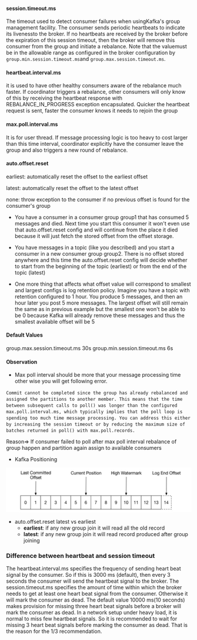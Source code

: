 
#### session.timeout.ms
The timeout used to detect consumer failures when usingKafka's group management facility. The consumer sends periodic heartbeats
to indicate its livenessto the broker. If no heartbeats are received by the broker before the expiration of this session timeout,
then the broker will remove this consumer from the group and initiate a rebalance. Note that the valuemust be in the allowable 
range as configured in the broker configuration by <code>group.min.session.timeout.ms</code>and 
<code>group.max.session.timeout.ms</code>.

#### heartbeat.interval.ms
it is used to have other healthy consumers aware of the rebalance much faster. If coordinator triggers a rebalance, other consumers
will only know of this by receiving the heartbeat response with REBALANCE_IN_PROGRESS exception encapsulated. 
Quicker the heartbeat request is sent, faster the consumer knows it needs to rejoin the group

#### max.poll.interval.ms
It is for user thread. If message processing logic is too heavy to cost larger than this time interval,
coordinator explicitly have the consumer leave the group and also triggers a new round of rebalance.

#### auto.offset.reset

earliest: automatically reset the offset to the earliest offset

latest: automatically reset the offset to the latest offset

none: throw exception to the consumer if no previous offset is found for the consumer's group

* You have a consumer in a consumer group group1 that has consumed 5 messages and died. Next time you start this consumer it won't even    use that auto.offset.reset config and will continue from the place it died because it will just fetch the stored offset from the offset storage.

* You have messages in a topic (like you described) and you start a consumer in a new consumer group group2. There is no offset stored anywhere and this time the auto.offset.reset config will decide whether to start from the beginning of the topic (earliest) or from the end of the topic (latest)

* One more thing that affects what offset value will correspond to smallest and largest configs is log retention policy. Imagine you have a topic with retention configured to 1 hour. You produce 5 messages, and then an hour later you post 5 more messages. The largest offset will still remain the same as in previous example but the smallest one won't be able to be 0 because Kafka will already remove these messages and thus the smallest available offset will be 5


#### Default Values
group.max.session.timeout.ms  30s
group.min.session.timeout.ms  6s


#### Observation

* Max poll interval should be more that your message processing time other wise you will get following error.

`Commit cannot be completed since the group has already rebalanced and assigned the partitions to another member. This means that the time between subsequent calls to poll() was longer than the configured max.poll.interval.ms, which typically implies that the poll loop is spending too much time message processing. You can address this either by increasing the session timeout or by reducing the maximum size of batches returned in poll() with max.poll.records.`

Reason=> If consumer failed to poll after max poll interval rebalance of group happen and partition again assign to available consumers
         
* Kafka Positioning

![Kafka Position](kafka_position.JPG)



* auto.offset.reset latest vs earliest
    *  **earliest**: if any new group join it will read all the old record
    *  **latest**:   if any new group join it will read record produced after group joining

### Difference between heartbeat and session timeout
The heartbeat.interval.ms specifies the frequency of sending heart beat signal by the consumer. So if this is 3000 ms (default), then every 3 seconds the consumer will send the heartbeat signal to the broker. The session.timeout.ms specifies the amount of time within which the broker needs to get at least one heart beat signal from the consumer. Otherwise it will mark the consumer as dead. The default value 10000 ms(10 seconds) makes provision for missing three heart beat signals before a broker will mark the consumer as dead. In a network setup under heavy load, it is normal to miss few heartbeat signals. So it is recommended to wait for missing 3 heart beat signals before marking the consumer as dead. That is the reason for the 1/3 recommendation.

